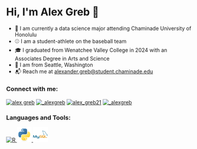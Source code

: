 <h1 align="">  Hi, I'm Alex Greb 👋 </h1>
  
- 🏫 I am currently a data science major attending Chaminade University of Honolulu
- ⚾️ I am a student-athlete on the baseball team
- 🎓 I graduated from Wenatchee Valley College in 2024 with an Associates Degree in Arts and Science
- 🏡 I am from Seattle, Washington
- 📬 Reach me at alexander.greb@student.chaminade.edu

<h3 align="left">Connect with me:</h3>
<p align="left">
  <a href="https://www.linkedin.com/in/alex-greb-94438a331/" target="blank"><img align="center" src="https://raw.githubusercontent.com/rahuldkjain/github-profile-readme-generator/master/src/images/icons/Social/linked-in-alt.svg" alt="alex greb" height="30" width="40" /></a>
  <a href="https://github.com/AGreb21" target="blank"><img align="center" src="https://cdn.jsdelivr.net/gh/devicons/devicon/icons/github/github-original.svg" alt="_alexgreb" height="30" width="40" /></a>
  <a href="https://twitter.com/alex_greb21" target="blank"><img align="center" src="https://raw.githubusercontent.com/rahuldkjain/github-profile-readme-generator/master/src/images/icons/Social/twitter.svg" alt="alex_greb21" height="30" width="40" /></a>
  <a href="https://instagram.com/_alexgreb" target="blank"><img align="center" src="https://raw.githubusercontent.com/rahuldkjain/github-profile-readme-generator/master/src/images/icons/Social/instagram.svg" alt="_alexgreb" height="30" width="40" /></a>
</p>

<h3 align="left">Languages and Tools:</h3>
<p align="left">  <a href="https://www.r-project.org/" target="blank" rel="noreferrer"> <img src="https://cdn.jsdelivr.net/gh/devicons/devicon/icons/rstudio/rstudio-original.svg" alt="R" width="40" height="40"/> </a>
  <a href="https://www.python.org" target="blank" rel="noreferrer"> <img src="https://raw.githubusercontent.com/devicons/devicon/master/icons/python/python-original.svg" alt="python" width="40" height="40"/> </a> 
  <a href="https://www.mysql.com/" target="blank" rel="noreferrer"> <img src="https://raw.githubusercontent.com/devicons/devicon/master/icons/mysql/mysql-original-wordmark.svg" alt="mysql" width="40" height="40"/> </a>
 <!-- <a href="https://d3js.org/" target="blank" rel="noreferrer"> <img src="https://raw.githubusercontent.com/devicons/devicon/master/icons/d3js/d3js-original.svg" alt="d3js" width="40" height="40"/> </a> </p>

<!--
**AGreb21/AGreb21** is a ✨ _special_ ✨ repository because its `README.md` (this file) appears on your GitHub profile.

Here are some ideas to get you started:

- 🔭 I’m currently working on ...
- 🌱 I’m currently learning ...
- 👯 I’m looking to collaborate on ...
- 🤔 I’m looking for help with ...
- 💬 Ask me about ...
- 📫 How to reach me: ...
- 😄 Pronouns: ...
- ⚡ Fun fact: ...
-->
